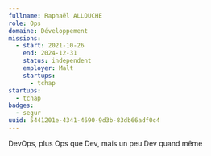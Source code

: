 ```yaml
---
fullname: Raphaël ALLOUCHE
role: Ops
domaine: Développement
missions:
  - start: 2021-10-26
    end: 2024-12-31
    status: independent
    employer: Malt
    startups:
      - tchap
startups:
  - tchap
badges:
  - segur
uuid: 5441201e-4341-4690-9d3b-83db66adf0c4
---
```

DevOps, plus Ops que Dev, mais un peu Dev quand même